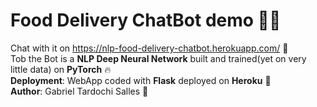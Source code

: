 # Food Delivery ChatBot demo :robot::thought_balloon: 
Chat with it on https://nlp-food-delivery-chatbot.herokuapp.com/ :wave:  
Tob the Bot is a **NLP Deep Neural Network** built and trained(yet on very little data) on **PyTorch** :fire:  
**Deployment**: WebApp coded with **Flask** deployed on **Heroku** :rocket:   
**Author**: Gabriel Tardochi Salles :wave:
